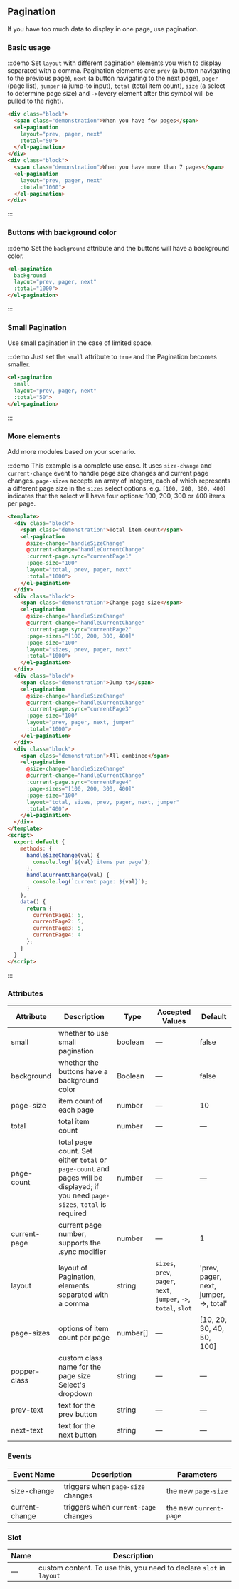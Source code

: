 <style>
  .demo-pagination .source.first {
    padding: 0;
  }

  .demo-pagination .first .block {
    padding: 30px 0;
    text-align: center;
    border-right: solid 1px #EFF2F6;
    display: inline-block;
    width: 50%;
    box-sizing: border-box;

    &:last-child {
      border-right: none;
    }
  }

  .demo-pagination .first .demonstration {
    display: block;
    color: #8492a6;
    font-size: 14px;
    margin-bottom: 20px;
  }

  .demo-pagination .source.last {
    padding: 0;
  }

  .demo-pagination .last .block {
    padding: 30px 24px;
    border-bottom: solid 1px #EFF2F6;
    &:last-child {
      border-bottom: none;
    }
  }

  .demo-pagination .last .demonstration {
    font-size: 14px;
    color: #8492a6;
    line-height: 44px;
  }

  .demo-pagination .last .demonstration + .el-pagination {
    float: right;
    width: 70%;
    margin: 5px 20px 0 0;
  }
</style>

## Pagination

If you have too much data to display in one page, use pagination.

### Basic usage

:::demo Set `layout` with different pagination elements you wish to display separated with a comma. Pagination elements are: `prev` (a button navigating to the previous page), `next` (a button navigating to the next page), `pager` (page list), `jumper` (a jump-to input), `total` (total item count), `size` (a select to determine page size) and `->`(every element after this symbol will be pulled to the right).
```html
<div class="block">
  <span class="demonstration">When you have few pages</span>
  <el-pagination
    layout="prev, pager, next"
    :total="50">
  </el-pagination>
</div>
<div class="block">
  <span class="demonstration">When you have more than 7 pages</span>
  <el-pagination
    layout="prev, pager, next"
    :total="1000">
  </el-pagination>
</div>
```
:::

### Buttons with background color

:::demo Set the `background` attribute and the buttons will have a background color.
```html
<el-pagination
  background
  layout="prev, pager, next"
  :total="1000">
</el-pagination>
```
:::

### Small Pagination

Use small pagination in the case of limited space.

:::demo Just set the `small` attribute to `true` and the Pagination becomes smaller.
```html
<el-pagination
  small
  layout="prev, pager, next"
  :total="50">
</el-pagination>
```
:::

### More elements

Add more modules based on your scenario.

:::demo This example is a complete use case. It uses `size-change` and `current-change` event to handle page size changes and current page changes. `page-sizes` accepts an array of integers, each of which represents a different page size in the `sizes` select options, e.g. `[100, 200, 300, 400]` indicates that the select will have four options: 100, 200, 300 or 400 items per page.

```html
<template>
  <div class="block">
    <span class="demonstration">Total item count</span>
    <el-pagination
      @size-change="handleSizeChange"
      @current-change="handleCurrentChange"
      :current-page.sync="currentPage1"
      :page-size="100"
      layout="total, prev, pager, next"
      :total="1000">
    </el-pagination>
  </div>
  <div class="block">
    <span class="demonstration">Change page size</span>
    <el-pagination
      @size-change="handleSizeChange"
      @current-change="handleCurrentChange"
      :current-page.sync="currentPage2"
      :page-sizes="[100, 200, 300, 400]"
      :page-size="100"
      layout="sizes, prev, pager, next"
      :total="1000">
    </el-pagination>
  </div>
  <div class="block">
    <span class="demonstration">Jump to</span>
    <el-pagination
      @size-change="handleSizeChange"
      @current-change="handleCurrentChange"
      :current-page.sync="currentPage3"
      :page-size="100"
      layout="prev, pager, next, jumper"
      :total="1000">
    </el-pagination>
  </div>
  <div class="block">
    <span class="demonstration">All combined</span>
    <el-pagination
      @size-change="handleSizeChange"
      @current-change="handleCurrentChange"
      :current-page.sync="currentPage4"
      :page-sizes="[100, 200, 300, 400]"
      :page-size="100"
      layout="total, sizes, prev, pager, next, jumper"
      :total="400">
    </el-pagination>
  </div>
</template>
<script>
  export default {
    methods: {
      handleSizeChange(val) {
        console.log(`${val} items per page`);
      },
      handleCurrentChange(val) {
        console.log(`current page: ${val}`);
      }
    },
    data() {
      return {
        currentPage1: 5,
        currentPage2: 5,
        currentPage3: 5,
        currentPage4: 4
      };
    }
  }
</script>
```
:::
<script>
  import { addClass } from 'setaria-ui/src/utils/dom';
  export default {
    data() {
      return {
        currentPage1: 5,
        currentPage2: 5,
        currentPage3: 5,
        currentPage4: 4
      };
    },
    methods: {
      handleSizeChange(val) {
        console.log(`${val} items per page`);
      },
      handleCurrentChange(val) {
        console.log(`current page: ${val}`);
      }
    },
    mounted() {
      this.$nextTick(() => {
        let demos = document.querySelectorAll('.source');
        let firstDemo = demos[0];
        let lastDemo = demos[demos.length - 1];
        addClass(firstDemo, 'first');
        addClass(lastDemo, 'last');
      });
    }
  }
</script>

### Attributes
| Attribute      | Description          | Type      | Accepted Values       | Default  |
|--------------------|----------------------------------------------------------|-------------------|-------------|--------|
| small              |   whether to use small pagination    | boolean |      —       | false |
| background | whether the buttons have a background color | Boolean | — | false |
| page-size              | item count of each page  | number |      —       | 10 |
| total | total item count | number | — | — |
| page-count | total page count. Set either `total` or `page-count` and pages will be displayed; if you need `page-sizes`, `total` is required | number | — | — |
| current-page | current page number, supports the .sync modifier | number | — | 1 |
| layout | layout of Pagination, elements separated with a comma | string | `sizes`, `prev`, `pager`, `next`, `jumper`, `->`, `total`, `slot` | 'prev, pager, next, jumper, ->, total'  |
| page-sizes | options of item count per page | number[] | — |  [10, 20, 30, 40, 50, 100] |
| popper-class | custom class name for the page size Select's dropdown | string | — | — |
| prev-text | text for the prev button | string | — | — |
| next-text | text for the next button | string | — | — |

### Events
| Event Name | Description | Parameters |
|---------|--------|---------|
| size-change | triggers when `page-size` changes | the new `page-size` |
| current-change | triggers when `current-page` changes | the new `current-page` |

### Slot
| Name | Description |
| --- | --- |
| — | custom content. To use this, you need to declare `slot` in `layout` |
